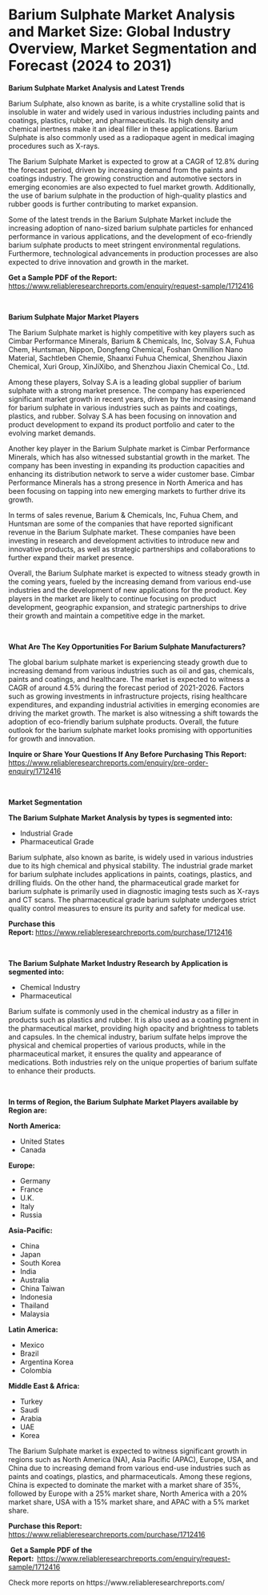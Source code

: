 <p><h1>Barium Sulphate Market Analysis and Market Size: Global Industry Overview, Market Segmentation and Forecast (2024 to 2031)</h1></p><p><strong>Barium Sulphate Market Analysis and Latest Trends</strong></p>
<p><p>Barium Sulphate, also known as barite, is a white crystalline solid that is insoluble in water and widely used in various industries including paints and coatings, plastics, rubber, and pharmaceuticals. Its high density and chemical inertness make it an ideal filler in these applications. Barium Sulphate is also commonly used as a radiopaque agent in medical imaging procedures such as X-rays.</p><p>The Barium Sulphate Market is expected to grow at a CAGR of 12.8% during the forecast period, driven by increasing demand from the paints and coatings industry. The growing construction and automotive sectors in emerging economies are also expected to fuel market growth. Additionally, the use of barium sulphate in the production of high-quality plastics and rubber goods is further contributing to market expansion.</p><p>Some of the latest trends in the Barium Sulphate Market include the increasing adoption of nano-sized barium sulphate particles for enhanced performance in various applications, and the development of eco-friendly barium sulphate products to meet stringent environmental regulations. Furthermore, technological advancements in production processes are also expected to drive innovation and growth in the market.</p></p>
<p><strong>Get a Sample PDF of the Report:&nbsp;</strong> <a href="https://www.reliableresearchreports.com/enquiry/request-sample/1712416">https://www.reliableresearchreports.com/enquiry/request-sample/1712416</a></p>
<p>&nbsp;</p>
<p><strong>Barium Sulphate Major Market Players</strong></p>
<p><p>The Barium Sulphate market is highly competitive with key players such as Cimbar Performance Minerals, Barium & Chemicals, Inc, Solvay S.A, Fuhua Chem, Huntsman, Nippon, Dongfeng Chemical, Foshan Onmillion Nano Material, Sachtleben Chemie, Shaanxi Fuhua Chemical, Shenzhou Jiaxin Chemical, Xuri Group, XinJiXibo, and Shenzhou Jiaxin Chemical Co., Ltd.</p><p>Among these players, Solvay S.A is a leading global supplier of barium sulphate with a strong market presence. The company has experienced significant market growth in recent years, driven by the increasing demand for barium sulphate in various industries such as paints and coatings, plastics, and rubber. Solvay S.A has been focusing on innovation and product development to expand its product portfolio and cater to the evolving market demands.</p><p>Another key player in the Barium Sulphate market is Cimbar Performance Minerals, which has also witnessed substantial growth in the market. The company has been investing in expanding its production capacities and enhancing its distribution network to serve a wider customer base. Cimbar Performance Minerals has a strong presence in North America and has been focusing on tapping into new emerging markets to further drive its growth.</p><p>In terms of sales revenue, Barium & Chemicals, Inc, Fuhua Chem, and Huntsman are some of the companies that have reported significant revenue in the Barium Sulphate market. These companies have been investing in research and development activities to introduce new and innovative products, as well as strategic partnerships and collaborations to further expand their market presence.</p><p>Overall, the Barium Sulphate market is expected to witness steady growth in the coming years, fueled by the increasing demand from various end-use industries and the development of new applications for the product. Key players in the market are likely to continue focusing on product development, geographic expansion, and strategic partnerships to drive their growth and maintain a competitive edge in the market.</p></p>
<p>&nbsp;</p>
<p><strong>What Are The Key Opportunities For Barium Sulphate Manufacturers?</strong></p>
<p><p>The global barium sulphate market is experiencing steady growth due to increasing demand from various industries such as oil and gas, chemicals, paints and coatings, and healthcare. The market is expected to witness a CAGR of around 4.5% during the forecast period of 2021-2026. Factors such as growing investments in infrastructure projects, rising healthcare expenditures, and expanding industrial activities in emerging economies are driving the market growth. The market is also witnessing a shift towards the adoption of eco-friendly barium sulphate products. Overall, the future outlook for the barium sulphate market looks promising with opportunities for growth and innovation.</p></p>
<p><strong>Inquire or Share Your Questions If Any Before Purchasing This Report:</strong> <a href="https://www.reliableresearchreports.com/enquiry/pre-order-enquiry/1712416">https://www.reliableresearchreports.com/enquiry/pre-order-enquiry/1712416</a></p>
<p>&nbsp;</p>
<p><strong>Market Segmentation</strong></p>
<p><strong>The Barium Sulphate Market Analysis by types is segmented into:</strong></p>
<p><ul><li>Industrial Grade</li><li>Pharmaceutical Grade</li></ul></p>
<p><p>Barium sulphate, also known as barite, is widely used in various industries due to its high chemical and physical stability. The industrial grade market for barium sulphate includes applications in paints, coatings, plastics, and drilling fluids. On the other hand, the pharmaceutical grade market for barium sulphate is primarily used in diagnostic imaging tests such as X-rays and CT scans. The pharmaceutical grade barium sulphate undergoes strict quality control measures to ensure its purity and safety for medical use.</p></p>
<p><strong>Purchase this Report:&nbsp;</strong><a href="https://www.reliableresearchreports.com/purchase/1712416">https://www.reliableresearchreports.com/purchase/1712416</a></p>
<p>&nbsp;</p>
<p><strong>The Barium Sulphate Market Industry Research by Application is segmented into:</strong></p>
<p><ul><li>Chemical Industry</li><li>Pharmaceutical</li></ul></p>
<p><p>Barium sulfate is commonly used in the chemical industry as a filler in products such as plastics and rubber. It is also used as a coating pigment in the pharmaceutical market, providing high opacity and brightness to tablets and capsules. In the chemical industry, barium sulfate helps improve the physical and chemical properties of various products, while in the pharmaceutical market, it ensures the quality and appearance of medications. Both industries rely on the unique properties of barium sulfate to enhance their products.</p></p>
<p>&nbsp;</p>
<p><strong>In terms of Region, the Barium Sulphate Market Players available by Region are:</strong></p>
<p>
    <p> <strong> North America: </strong>
        <ul>
            <li>United States</li>
            <li>Canada</li>
        </ul>
        </p> 
    <p> <strong> Europe: </strong>
        <ul>
            <li>Germany</li>
            <li>France</li>
            <li>U.K.</li>
            <li>Italy</li>
            <li>Russia</li>
        </ul>
        </p> 
    <p> <strong> Asia-Pacific: </strong>
        <ul>
            <li>China</li>
            <li>Japan</li>
            <li>South Korea</li>
            <li>India</li>
            <li>Australia</li>
            <li>China Taiwan</li>
            <li>Indonesia</li>
            <li>Thailand</li>
            <li>Malaysia</li>
        </ul>
        </p> 
    <p> <strong> Latin America: </strong>
        <ul>
            <li>Mexico</li>
            <li>Brazil</li>
            <li>Argentina Korea</li>
            <li>Colombia</li>
        </ul>
        </p> 
    <p> <strong> Middle East & Africa: </strong>
        <ul>
            <li>Turkey</li>
            <li>Saudi</li>
            <li>Arabia</li>
            <li>UAE</li>
            <li>Korea</li>
        </ul>
    </p>
    </p>
<p><p>The Barium Sulphate market is expected to witness significant growth in regions such as North America (NA), Asia Pacific (APAC), Europe, USA, and China due to increasing demand from various end-use industries such as paints and coatings, plastics, and pharmaceuticals. Among these regions, China is expected to dominate the market with a market share of 35%, followed by Europe with a 25% market share, North America with a 20% market share, USA with a 15% market share, and APAC with a 5% market share.</p></p>
<p><strong>Purchase this Report: </strong><a href="https://www.reliableresearchreports.com/purchase/1712416">https://www.reliableresearchreports.com/purchase/1712416</a></p>
<p>&nbsp;<strong>Get a Sample PDF of the Report:&nbsp;&nbsp;</strong><a href="https://www.reliableresearchreports.com/enquiry/request-sample/1712416">https://www.reliableresearchreports.com/enquiry/request-sample/1712416</a></p>
<p><strong></strong></p>
<p>Check more reports on https://www.reliableresearchreports.com/</p>